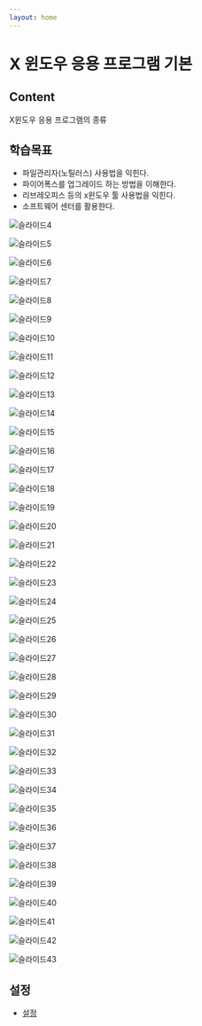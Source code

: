 ```yaml
---
layout: home
---
```




# X 윈도우 응용 프로그램 기본



## Content

X윈도우 응용 프로그램의 종류



## 학습목표

* 파일관리자(노틸러스) 사용법을 익힌다.
* 파이어폭스를 업그레이드 하는 방법을 이해한다.
* 리브레오피스 등의 x윈도우 툴 사용법을 익힌다.
* 소프트웨어 센터를 활용한다.



![슬라이드4](./img/슬라이드4.PNG)

![슬라이드5](./img/슬라이드5.PNG)

![슬라이드6](./img/슬라이드6.PNG)

![슬라이드7](./img/슬라이드7.PNG)

![슬라이드8](./img/슬라이드8.PNG)

![슬라이드9](./img/슬라이드9.PNG)

![슬라이드10](./img/슬라이드10.PNG)

![슬라이드11](./img/슬라이드11.PNG)

![슬라이드12](./img/슬라이드12.PNG)

![슬라이드13](./img/슬라이드13.PNG)

![슬라이드14](./img/슬라이드14.PNG)

![슬라이드15](./img/슬라이드15.PNG)

![슬라이드16](./img/슬라이드16.PNG)

![슬라이드17](./img/슬라이드17.PNG)

![슬라이드18](./img/슬라이드18.PNG)

![슬라이드19](./img/슬라이드19.PNG)

![슬라이드20](./img/슬라이드20.PNG)

![슬라이드21](./img/슬라이드21.PNG)

![슬라이드22](./img/슬라이드22.PNG)

![슬라이드23](./img/슬라이드23.PNG)

![슬라이드24](./img/슬라이드24.PNG)

![슬라이드25](./img/슬라이드25.PNG)

![슬라이드26](./img/슬라이드26.PNG)

![슬라이드27](./img/슬라이드27.PNG)

![슬라이드28](./img/슬라이드28.PNG)

![슬라이드29](./img/슬라이드29.PNG)

![슬라이드30](./img/슬라이드30.PNG)

![슬라이드31](./img/슬라이드31.PNG)

![슬라이드32](./img/슬라이드32.PNG)

![슬라이드33](./img/슬라이드33.PNG)

![슬라이드34](./img/슬라이드34.PNG)

![슬라이드35](./img/슬라이드35.PNG)

![슬라이드36](./img/슬라이드36.PNG)

![슬라이드37](./img/슬라이드37.PNG)

![슬라이드38](./img/슬라이드38.PNG)

![슬라이드39](./img/슬라이드39.PNG)

![슬라이드40](./img/슬라이드40.PNG)

![슬라이드41](./img/슬라이드41.PNG)

![슬라이드42](./img/슬라이드42.PNG)

![슬라이드43](./img/슬라이드43.PNG)


## 설정
* [설정](setting)
